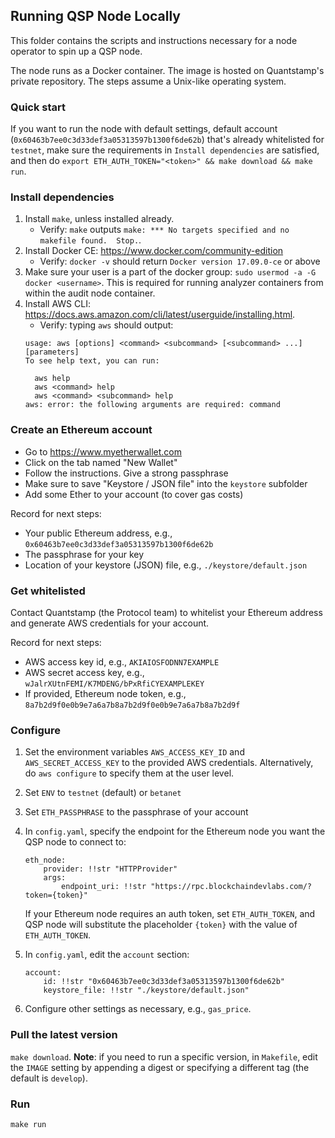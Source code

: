 ## Running QSP Node Locally

This folder contains the scripts and instructions necessary for 
a node operator to spin up a QSP node.

The node runs as a Docker container. The image is hosted on Quantstamp's private repository.
The steps assume a Unix-like operating system.

### Quick start
If you want to run the node with default settings, default account
(`0x60463b7ee0c3d33def3a05313597b1300f6de62b`) that's already whitelisted for
`testnet`, make sure the requirements in `Install dependencies` are satisfied, 
and then do `export ETH_AUTH_TOKEN="<token>" && make download && make run`.

### Install dependencies

1. Install `make`, unless installed already.
    - Verify: `make` outputs `make: *** No targets specified and no makefile found.  Stop.`.
1. Install Docker CE: https://www.docker.com/community-edition
    - Verify: `docker -v` should return `Docker version 17.09.0-ce` or above
1. Make sure your user is a part of the docker group: `sudo usermod -a -G docker <username>`. This is required for running analyzer containers from within the audit node container.
1. Install AWS CLI: https://docs.aws.amazon.com/cli/latest/userguide/installing.html.
    - Verify: typing `aws` should output:
    ```
    usage: aws [options] <command> <subcommand> [<subcommand> ...] [parameters]
    To see help text, you can run:

      aws help
      aws <command> help
      aws <command> <subcommand> help
    aws: error: the following arguments are required: command
    ```

### Create an Ethereum account

- Go to https://www.myetherwallet.com
- Click on the tab named "New Wallet"
- Follow the instructions. Give a strong passphrase
- Make sure to save "Keystore / JSON file" into the `keystore` subfolder
- Add some Ether to your account (to cover gas costs)

Record for next steps:
- Your public Ethereum address, e.g., `0x60463b7ee0c3d33def3a05313597b1300f6de62b`
- The passphrase for your key
- Location of your keystore (JSON) file, e.g., `./keystore/default.json`

### Get whitelisted

Contact Quantstamp (the Protocol team) to whitelist your Ethereum address and generate AWS credentials for your account.

Record for next steps:
- AWS access key id, e.g., `AKIAIOSFODNN7EXAMPLE`
- AWS secret access key, e.g., `wJalrXUtnFEMI/K7MDENG/bPxRfiCYEXAMPLEKEY`
- If provided, Ethereum node token, e.g., `8a7b2d9f0e0b9e7a6a7b8a7b2d9f0e0b9e7a6a7b8a7b2d9f`

### Configure

1. Set the environment variables `AWS_ACCESS_KEY_ID` and `AWS_SECRET_ACCESS_KEY` to the provided AWS credentials. Alternatively, do `aws configure` to specify them at the user level.
1. Set `ENV` to `testnet` (default) or `betanet`
1. Set `ETH_PASSPHRASE` to the passphrase of your account
1. In `config.yaml`, specify the endpoint for the Ethereum node you want the QSP node to connect to:
    ```
    eth_node:
        provider: !!str "HTTPProvider"
        args:
            endpoint_uri: !!str "https://rpc.blockchaindevlabs.com/?token={token}"
    ```
    If your Ethereum node requires an auth token, set `ETH_AUTH_TOKEN`, and QSP node will substitute the placeholder `{token}` with the value of `ETH_AUTH_TOKEN`.

1. In `config.yaml`, edit the `account` section:
    ```
    account:
        id: !!str "0x60463b7ee0c3d33def3a05313597b1300f6de62b"
        keystore_file: !!str "./keystore/default.json"
    ```

1. Configure other settings as necessary, e.g., `gas_price`.

### Pull the latest version

`make download`. **Note**: if you need to run a specific version, in `Makefile`, edit the `IMAGE` setting by appending a digest or specifying a different tag (the default is `develop`).

### Run

`make run`
